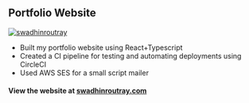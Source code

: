 ## Portfolio Website 

[![swadhinroutray](https://circleci.com/gh/swadhinroutray/portfolio.svg?style=svg)](https://app.circleci.com/pipelines/github/swadhinroutray/portfolio)

- Built my portfolio website using React+Typescript 
- Created a CI pipeline for testing and automating deployments using CircleCI
- Used AWS SES for a small script mailer 

#### View the website at [swadhinroutray.com](https://swadhinroutray.com)
